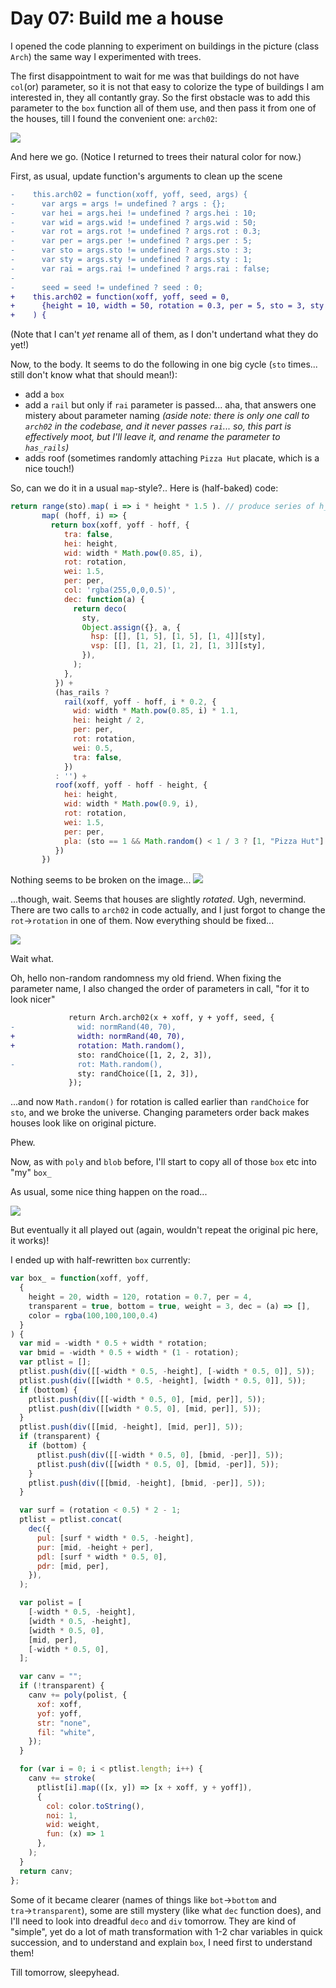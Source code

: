# Day 07: Build me a house

I opened the code planning to experiment on buildings in the picture (class `Arch`) the same way I experimented with trees.

The first disappointment to wait for me was that buildings do not have `col`(or) parameter, so it is not that easy to colorize the type of buildings I am interested in, they all contantly gray. So the first obstacle was to add this parameter to the `box` function all of them use, and then pass it from one of the houses, till I found the convenient one: `arch02`:

![](image12.png)

And here we go. (Notice I returned to trees their natural color for now.)

First, as usual, update function's arguments to clean up the scene

```diff
-    this.arch02 = function(xoff, yoff, seed, args) {
-      var args = args != undefined ? args : {};
-      var hei = args.hei != undefined ? args.hei : 10;
-      var wid = args.wid != undefined ? args.wid : 50;
-      var rot = args.rot != undefined ? args.rot : 0.3;
-      var per = args.per != undefined ? args.per : 5;
-      var sto = args.sto != undefined ? args.sto : 3;
-      var sty = args.sty != undefined ? args.sty : 1;
-      var rai = args.rai != undefined ? args.rai : false;
-
-      seed = seed != undefined ? seed : 0;
+    this.arch02 = function(xoff, yoff, seed = 0,
+      {height = 10, width = 50, rotation = 0.3, per = 5, sto = 3, sty = 1, rai = false}
+    ) {
```
(Note that I can't _yet_ rename all of them, as I don't undertand what they do yet!)

Now, to the body. It seems to do the following in one big cycle (`sto` times... still don't know what that should mean!):
* add a `box`
* add a `rail` but only if `rai` parameter is passed... aha, that answers one mistery about parameter naming _(aside note: there is only one call to `arch02` in the codebase, and it never passes `rai`... so, this part is effectively moot, but I'll leave it, and rename the parameter to `has_rails`)_
* adds roof (sometimes randomly attaching `Pizza Hut` placate, which is a nice touch!)

So, can we do it in a usual `map`-style?.. Here is (half-baked) code:
```js
return range(sto).map( i => i * height * 1.5 ). // produce series of h_offsets
       map( (hoff, i) => {
         return box(xoff, yoff - hoff, {
            tra: false,
            hei: height,
            wid: width * Math.pow(0.85, i),
            rot: rotation,
            wei: 1.5,
            per: per,
            col: 'rgba(255,0,0,0.5)',
            dec: function(a) {
              return deco(
                sty,
                Object.assign({}, a, {
                  hsp: [[], [1, 5], [1, 5], [1, 4]][sty],
                  vsp: [[], [1, 2], [1, 2], [1, 3]][sty],
                }),
              );
            },
          }) +
          (has_rails ?
            rail(xoff, yoff - hoff, i * 0.2, {
              wid: width * Math.pow(0.85, i) * 1.1,
              hei: height / 2,
              per: per,
              rot: rotation,
              wei: 0.5,
              tra: false,
            })
          : '') +
          roof(xoff, yoff - hoff - height, {
            hei: height,
            wid: width * Math.pow(0.9, i),
            rot: rotation,
            wei: 1.5,
            per: per,
            pla: (sto == 1 && Math.random() < 1 / 3 ? [1, "Pizza Hut"] : undefined),
          })
       })
```
Nothing seems to be broken on the image...
![](image13.png)

...though, wait. Seems that houses are slightly _rotated_. Ugh, nevermind. There are two calls to `arch02` in code actually, and I just forgot to change the `rot`→`rotation` in one of them. Now everything should be fixed...

![](image14.png)

Wait what.

Oh, hello non-random randomness my old friend. When fixing the parameter name, I also changed the order of parameters in call, "for it to look nicer"
```diff
             return Arch.arch02(x + xoff, y + yoff, seed, {
-              wid: normRand(40, 70),
+              width: normRand(40, 70),
+              rotation: Math.random(),
               sto: randChoice([1, 2, 2, 3]),
-              rot: Math.random(),
               sty: randChoice([1, 2, 3]),
             });
```
...and now `Math.random()` for rotation is called earlier than `randChoice` for `sto`, and we broke the universe. Changing parameters order back makes houses look like on original picture.

Phew.

Now, as with `poly` and `blob` before, I'll start to copy all of those `box` etc into "my" `box_`

As usual, some nice thing happen on the road...

![](image15.png)

But eventually it all played out (again, wouldn't repeat the original pic here, it works)!

I ended up with half-rewritten `box` currently:

```js
var box_ = function(xoff, yoff,
  {
    height = 20, width = 120, rotation = 0.7, per = 4,
    transparent = true, bottom = true, weight = 3, dec = (a) => [],
    color = rgba(100,100,100,0.4)
  }
) {
  var mid = -width * 0.5 + width * rotation;
  var bmid = -width * 0.5 + width * (1 - rotation);
  var ptlist = [];
  ptlist.push(div([[-width * 0.5, -height], [-width * 0.5, 0]], 5));
  ptlist.push(div([[width * 0.5, -height], [width * 0.5, 0]], 5));
  if (bottom) {
    ptlist.push(div([[-width * 0.5, 0], [mid, per]], 5));
    ptlist.push(div([[width * 0.5, 0], [mid, per]], 5));
  }
  ptlist.push(div([[mid, -height], [mid, per]], 5));
  if (transparent) {
    if (bottom) {
      ptlist.push(div([[-width * 0.5, 0], [bmid, -per]], 5));
      ptlist.push(div([[width * 0.5, 0], [bmid, -per]], 5));
    }
    ptlist.push(div([[bmid, -height], [bmid, -per]], 5));
  }

  var surf = (rotation < 0.5) * 2 - 1;
  ptlist = ptlist.concat(
    dec({
      pul: [surf * width * 0.5, -height],
      pur: [mid, -height + per],
      pdl: [surf * width * 0.5, 0],
      pdr: [mid, per],
    }),
  );

  var polist = [
    [-width * 0.5, -height],
    [width * 0.5, -height],
    [width * 0.5, 0],
    [mid, per],
    [-width * 0.5, 0],
  ];

  var canv = "";
  if (!transparent) {
    canv += poly(polist, {
      xof: xoff,
      yof: yoff,
      str: "none",
      fil: "white",
    });
  }

  for (var i = 0; i < ptlist.length; i++) {
    canv += stroke(
      ptlist[i].map(([x, y]) => [x + xoff, y + yoff]),
      {
        col: color.toString(),
        noi: 1,
        wid: weight,
        fun: (x) => 1
      },
    );
  }
  return canv;
};
```

Some of it became clearer (names of things like `bot`→`bottom` and `tra`→`transparent`), some are still mystery (like what `dec` function does), and I'll need to look into dreadful `deco` and `div` tomorrow. They are kind of "simple", yet do a lot of math transformation with 1-2 char variables in quick succession, and to understand and explain `box`, I need first to understand them!

Till tomorrow, sleepyhead.
